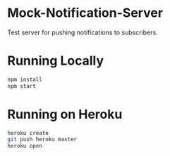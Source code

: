 # Mock-Notification-Server

Test server for pushing notifications to subscribers.

# Running Locally

``` bash
npm install
npm start
```

# Running on Heroku

``` bash
heroku create
git push heroku master
heroku open
```
